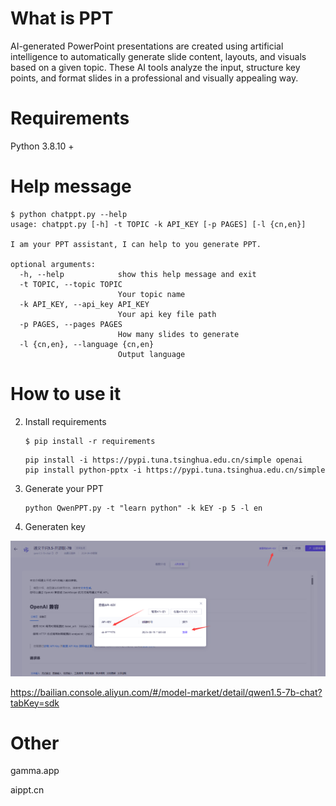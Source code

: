 # What is PPT

AI-generated PowerPoint presentations are created using artificial intelligence to automatically generate slide content, layouts, and visuals based on a given topic. These AI tools analyze the input, structure key points, and format slides in a professional and visually appealing way.

# Requirements
Python 3.8.10 +

# Help message
```
$ python chatppt.py --help
usage: chatppt.py [-h] -t TOPIC -k API_KEY [-p PAGES] [-l {cn,en}]

I am your PPT assistant, I can help to you generate PPT.

optional arguments:
  -h, --help            show this help message and exit
  -t TOPIC, --topic TOPIC
                        Your topic name
  -k API_KEY, --api_key API_KEY
                        Your api key file path
  -p PAGES, --pages PAGES
                        How many slides to generate
  -l {cn,en}, --language {cn,en}
                        Output language
```

# How to use it

2. Install requirements
    ```
    $ pip install -r requirements
    ```
    
    ```
    pip install -i https://pypi.tuna.tsinghua.edu.cn/simple openai
    pip install python-pptx -i https://pypi.tuna.tsinghua.edu.cn/simple
    ```
    
2. Generate your PPT

    ```
    python QwenPPT.py -t "learn python" -k kEY -p 5 -l en
    ```

3. Generaten key

![image-20250319111054817](README/image-20250319111054817.png)

https://bailian.console.aliyun.com/#/model-market/detail/qwen1.5-7b-chat?tabKey=sdk



# Other

gamma.app

aippt.cn